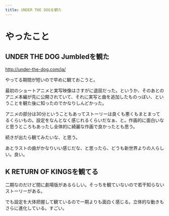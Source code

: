 ```yaml
---
title: UNDER THE DOGを観た
---
```


# やったこと

## UNDER THE DOG Jumbledを観た

http://under-the-dog.com/ja/

やってる期間が短いので早めに観ておこうと。

最初のショートアニメと実写映像はさすがに退屈だった。というか、そのあとのアニメ本編が先に公開されていて、それに実写と曲を追加したものっぽい、ということを観た後に知ったのでかなりしんどかった。

アニメの部分は30分ということもあってストーリーは良くも悪くもまとまってるくらいもの。設定をなんとなく感じれるくらいだなぁ、と。作画的に面白いなと思うところもあったし全体的に綺麗な作画で良かったとも思う。

続きが出たら観てみたいな、と思う。

あとラストの曲がかなりいい感じだな、と思ったら、どうも新世界よりの人らしい。良い。

## K RETURN OF KINGSを観てる

二期なのだけど間に劇場版があるらしい。そっちを観ていないので若干知らないストーリーがある。

でも設定を大体把握して観ているので一期よりも面白く感じる。立体的な動きもさらに進化している。すごい。
